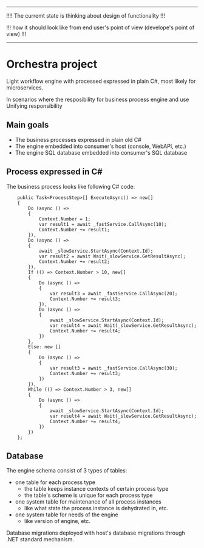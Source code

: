 ----------------------------------

!!!! The curremt state is thinking about design of functionality !!!

!!! how it should look like from end user's point of view (develope's point of view) !!!

----------------------------------

# Orchestra project

Light workflow engine with processed expressed in plain C#, most likely for microservices.

In scenarios where the resposibility for business process engine and use
Unifying responsibility

## Main goals

- The business processes expressed in plain old C#
- The engine embedded into consumer's host (console, WebAPI, etc.)
- The engine SQL database embedded into consumer's SQL database

## Process expressed in C#

The business process looks like following C# code:
```
    public Task<ProcessStep>[] ExecuteAsync() => new[]
    {
        Do (async () =>
        {
            Context.Number = 1;
            var result1 = await _fastService.CallAsync(10);
            Context.Number += result1;
        }),
        Do (async () =>
        {
            await _slowService.StartAsync(Context.Id);
            var result2 = await Wait(_slowService.GetResultAsync);
            Context.Number += result2;
        }),
        If (() => Context.Number > 10, new[]
        {
            Do (async () =>
            {
                var result3 = await _fastService.CallAsync(20);
                Context.Number += result3;
            }),
            Do (async () =>
            {
                await _slowService.StartAsync(Context.Id);
                var result4 = await Wait(_slowService.GetResultAsync);
                Context.Number += result4;
            })
        },
        Else: new []
        {
            Do (async () =>
            {
                var result3 = await _fastService.CallAsync(30);
                Context.Number += result3;
            })
        }),
        While (() => Context.Number > 3, new[]
        {
            Do (async () =>
            {
                await _slowService.StartAsync(Context.Id);
                var result4 = await Wait(_slowService.GetResultAsync);
                Context.Number += result4;
            })
        })
    };

```

## Database

The engine schema consist of 3 types of tables:
- one table for each process type
  - the table keeps instance contexts of certain process type
  - the table's scheme is unique for each process type
- one system table for maintenance of all process instances
  - like what state the process instance is dehydrated in, etc.
- one system table for needs of the engine
  - like version of engine, etc.

Database migrations deployed with host's database migrations through .NET standard mechanism.
